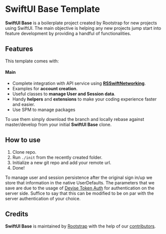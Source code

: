 # SwiftUI Base Template
**SwiftUI Base** is a boilerplate project created by Rootstrap for new projects using SwiftUI. The main objective is helping any new projects jump start into feature development by providing a handful of functionalities.

## Features
This template comes with:
#### Main
- Complete integration with API service using [**RSSwiftNetworking**](https://github.com/rootstrap/RSSwiftNetworking).
- Examples for **account creation**.
- Useful classes to **manage User and Session data**.
- Handy **helpers** and **extensions** to make your coding experience faster and easier.
- Use SPM to manage packages

To use them simply download the branch and locally rebase against master/develop from your initial **SwiftUI Base** clone.

## How to use
1. Clone repo.
3. Run `./init` from the recently created folder.
4. Initialize a new git repo and add your remote url.
5. Done!

To manage user and session persistence after the original sign in/up we store that information in the native UserDefaults. The parameters that we save are due to the usage of [Devise Token Auth](https://github.com/lynndylanhurley/devise_token_auth) for authentication on the server side. Suffice to say that this can be modified to be on par with the server authentication of your choice.

## Credits

**SwiftUI Base** is maintained by [Rootstrap](http://www.rootstrap.com) with the help of our [contributors](https://github.com/rootstrap/RSXcodeCloudSampleSPM/graphs/contributors).
